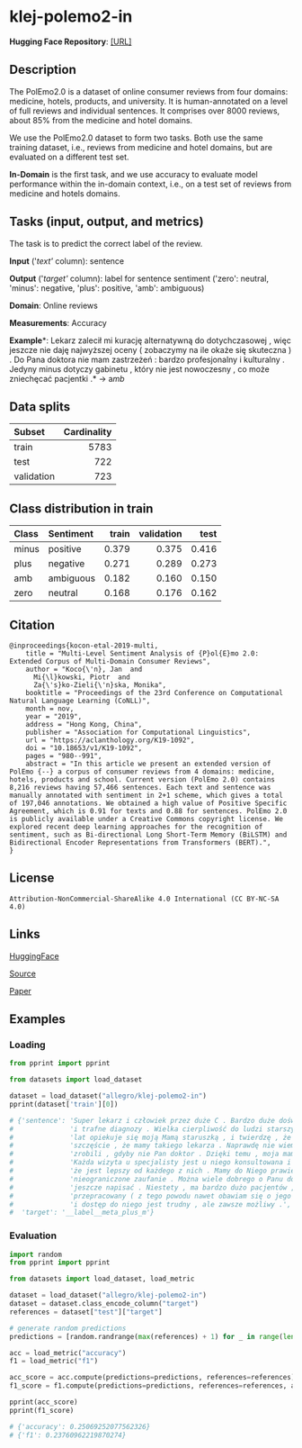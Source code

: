 # klej-polemo2-in
**Hugging Face Repository**: [[URL]](https://huggingface.co/datasets/allegro/klej-polemo2-in)

## Description

The PolEmo2.0 is a dataset of online consumer reviews from four domains: medicine, hotels, products, and university. It is human-annotated on a level of full reviews and individual sentences. It comprises over 8000 reviews, about 85% from the medicine and hotel domains.

We use the PolEmo2.0 dataset to form two tasks. Both use the same training dataset, i.e., reviews from medicine and hotel domains, but are evaluated on a different test set. 

**In-Domain** is the first task, and we use accuracy to evaluate model performance within the in-domain context, i.e., on a test set of reviews from medicine and hotels domains. 

## Tasks (input, output, and metrics)

The task is to predict the correct label of the review.

**Input** ('*text'* column): sentence

**Output** ('*target'* column): label for sentence sentiment ('zero': neutral, 'minus': negative, 'plus': positive, 'amb': ambiguous)

**Domain**: Online reviews

**Measurements**: Accuracy

**Example***: 
Lekarz zalecił mi kurację alternatywną do dotychczasowej , więc jeszcze nie daję najwyższej oceny ( zobaczymy na ile okaże się skuteczna ) . Do Pana doktora nie mam zastrzeżeń : bardzo profesjonalny i kulturalny . Jedyny minus dotyczy gabinetu , który nie jest nowoczesny , co może zniechęcać pacjentki .* → a*mb*

## Data splits

| Subset     |   Cardinality |
|:-----------|--------------:|
| train      |          5783 |
| test       |           722 |
| validation |           723 |

## Class distribution in train

| Class | Sentiment | train | validation |  test |
|:------|:----------|------:|-----------:|------:|
| minus | positive  | 0.379 |      0.375 | 0.416 |
| plus  | negative  | 0.271 |      0.289 | 0.273 |
| amb   | ambiguous | 0.182 |      0.160 | 0.150 |
| zero  | neutral   | 0.168 |      0.176 | 0.162 |

## Citation

```
@inproceedings{kocon-etal-2019-multi,
    title = "Multi-Level Sentiment Analysis of {P}ol{E}mo 2.0: Extended Corpus of Multi-Domain Consumer Reviews",
    author = "Koco{\'n}, Jan  and
      Mi{\l}kowski, Piotr  and
      Za{\'s}ko-Zieli{\'n}ska, Monika",
    booktitle = "Proceedings of the 23rd Conference on Computational Natural Language Learning (CoNLL)",
    month = nov,
    year = "2019",
    address = "Hong Kong, China",
    publisher = "Association for Computational Linguistics",
    url = "https://aclanthology.org/K19-1092",
    doi = "10.18653/v1/K19-1092",
    pages = "980--991",
    abstract = "In this article we present an extended version of PolEmo {--} a corpus of consumer reviews from 4 domains: medicine, hotels, products and school. Current version (PolEmo 2.0) contains 8,216 reviews having 57,466 sentences. Each text and sentence was manually annotated with sentiment in 2+1 scheme, which gives a total of 197,046 annotations. We obtained a high value of Positive Specific Agreement, which is 0.91 for texts and 0.88 for sentences. PolEmo 2.0 is publicly available under a Creative Commons copyright license. We explored recent deep learning approaches for the recognition of sentiment, such as Bi-directional Long Short-Term Memory (BiLSTM) and Bidirectional Encoder Representations from Transformers (BERT).",
}
```

## License

```
Attribution-NonCommercial-ShareAlike 4.0 International (CC BY-NC-SA 4.0)
```

## Links

[HuggingFace](https://huggingface.co/datasets/allegro/klej-polemo2-in)

[Source](https://clarin-pl.eu/dspace/handle/11321/710)

[Paper](https://aclanthology.org/K19-1092/)

## Examples

### Loading

```python
from pprint import pprint

from datasets import load_dataset

dataset = load_dataset("allegro/klej-polemo2-in")
pprint(dataset['train'][0])

# {'sentence': 'Super lekarz i człowiek przez duże C . Bardzo duże doświadczenie '
#              'i trafne diagnozy . Wielka cierpliwość do ludzi starszych . Od '
#              'lat opiekuje się moją Mamą staruszką , i twierdzę , że mamy duże '
#              'szczęście , że mamy takiego lekarza . Naprawdę nie wiem cobyśmy '
#              'zrobili , gdyby nie Pan doktor . Dzięki temu , moja mama żyje . '
#              'Każda wizyta u specjalisty jest u niego konsultowana i uważam , '
#              'że jest lepszy od każdego z nich . Mamy do Niego prawie '
#              'nieograniczone zaufanie . Można wiele dobrego o Panu doktorze '
#              'jeszcze napisać . Niestety , ma bardzo dużo pacjentów , jest '
#              'przepracowany ( z tego powodu nawet obawiam się o jego zdrowie ) '
#              'i dostęp do niego jest trudny , ale zawsze możliwy .',
#  'target': '__label__meta_plus_m'}
```

### Evaluation

```python
import random
from pprint import pprint

from datasets import load_dataset, load_metric

dataset = load_dataset("allegro/klej-polemo2-in")
dataset = dataset.class_encode_column("target")
references = dataset["test"]["target"]

# generate random predictions
predictions = [random.randrange(max(references) + 1) for _ in range(len(references))]

acc = load_metric("accuracy")
f1 = load_metric("f1")

acc_score = acc.compute(predictions=predictions, references=references)
f1_score = f1.compute(predictions=predictions, references=references, average="macro")

pprint(acc_score)
pprint(f1_score)

# {'accuracy': 0.25069252077562326}
# {'f1': 0.23760962219870274}
```